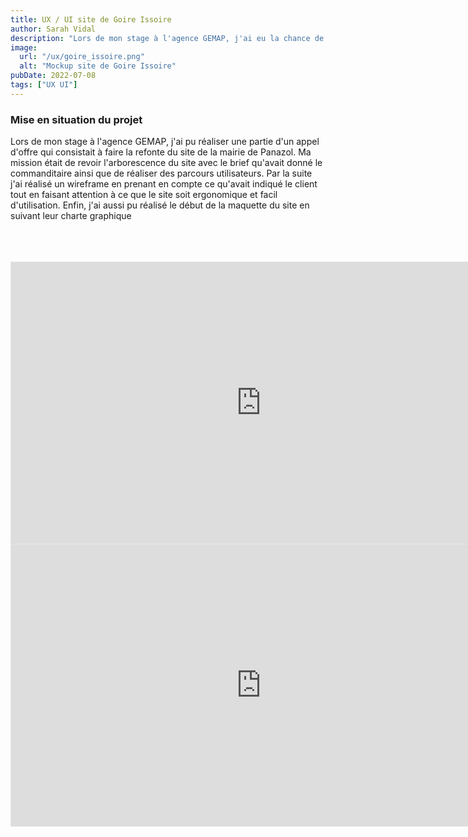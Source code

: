 ```yaml
---
title: UX / UI site de Goire Issoire
author: Sarah Vidal
description: "Lors de mon stage à l'agence GEMAP, j'ai eu la chance de travailler sur"
image:
  url: "/ux/goire_issoire.png"
  alt: "Mockup site de Goire Issoire"
pubDate: 2022-07-08
tags: ["UX UI"]
---
```


<section class="flex flex-col gap-28">

<section class="grid grid-cols-2 justify-center gap-28">
  <div class=" flex flex-col justify-center gap-4 py-6">
    <h3 class=" text-4xl font-passion">Mise en situation du projet</h3>
    <p class="text-xl ">Lors de mon stage à l'agence GEMAP, j'ai pu réaliser une partie d'un appel d'offre qui consistait à faire la refonte du site de la mairie de Panazol.
Ma mission était de revoir l'arborescence du site avec le brief qu'avait donné le commanditaire ainsi que de réaliser des parcours utilisateurs. Par la suite j'ai réalisé un wireframe en prenant en compte ce qu'avait indiqué le client tout en faisant attention à ce que le site soit ergonomique et facil d'utilisation. Enfin, j'ai aussi pu réalisé le début de la maquette du site en suivant leur charte graphique</p>
  </div>
  <div>
    <img class="w-full" src="" alt="">
    <img class="w-full" src="" alt="">
  </div>
</section>

<section class="grid grid-cols-2 gap-28">
  <div class="flex flex-col gap-16">
    <img class="w-full" src="/public/projet_goire-issoire/accueil.png" alt="">
    <img class="w-full" src="/public/projet_goire-issoire/contrat-territorial.png" alt="">
    <img class="w-full" src="/public/projet_goire-issoire/territoire-enjeux.png" alt="">
    <img class="w-full" src="/public/projet_goire-issoire/actu.png" alt="">
  </div>

  <div class="flex flex-col gap-16">
    <img class="w-full" src="/public/projet_goire-issoire/maquette-accueil.png" alt="">
    <img class="w-full" src="/public/projet_goire-issoire/maquette-contrat-territorial.png" alt="">
    <img class="w-full" src="/public/projet_goire-issoire/maquette-territoire-enjeux.png" alt="">
    <img class="w-full" src="/public/projet_goire-issoire/maquette-actu.png" alt="">
  </div>
</section>

<section class="flex justify-center gap-8">
    <iframe style="border: 1px solid rgba(0, 0, 0, 0.1);" width="800" height="450" src="https://embed.figma.com/proto/j1NUq3DeIOdQbD3beRmSZE/Goire-Issoire?node-id=2-292&scaling=scale-down-width&content-scaling=fixed&page-id=0%3A1&starting-point-node-id=2%3A292&embed-host=share" allowfullscreen>   </iframe>

  <iframe style="border: 1px solid rgba(0, 0, 0, 0.1);" width="800" height="450" src="https://embed.figma.com/proto/j1NUq3DeIOdQbD3beRmSZE/Goire-Issoire?node-id=139-4320&scaling=scale-down-width&content-scaling=fixed&page-id=139%3A1802&starting-point-node-id=139%3A4320&embed-host=share" allowfullscreen></iframe>
</section>

</section>
